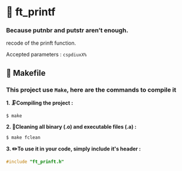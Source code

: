 # 🔢 ft_printf
### Because putnbr and putstr aren’t enough.
recode of the prinft function.

Accepted parameters : `cspdiuxX%`

## 🔩 Makefile

### This project use `Make`, here are the commands to compile it

**1. 🗜️Compiling the project :**

```shell
$ make
```

**2. 🧹Cleaning all binary (.o) and executable files (.a) :**

```shell
$ make fclean
```

**3. ✏️To use it in your code, simply include it's header :**

```C
#include "ft_prinft.h"
```
